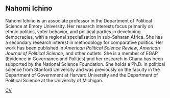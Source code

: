 ##  Nahomi Ichino

Nahomi Ichino is an associate professor in the Department of Political Science at Emory University.  Her research interests focus primarily on ethnic politics, voter behavior, and political parties in developing democracies, with a regional specialization in sub-Saharan Africa.  She has a secondary research interest in methodology for comparative politics.  Her work has been published in _American Political Science Review_, _American Journal of Political Science_, and other outlets.  She is a member of EGAP (Evidence in Governance and Politics) and her research in Ghana has been supported by the National Science Foundation.  She holds a Ph.D. in political science from Stanford University and was previously on the faculty in the Department of Government at Harvard University and the Department of Political Science at the University of Michigan.

[CV](https://www.dropbox.com/s/0u8ronly7396f5i/ichino-cv.pdf?dl=0)

